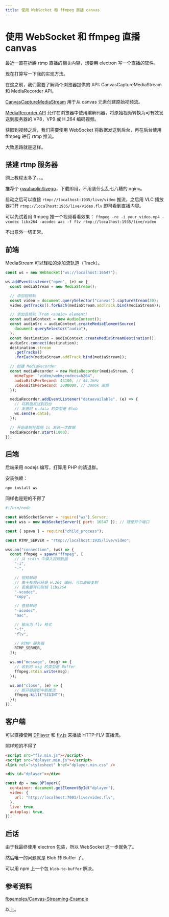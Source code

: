 ```yaml
---
title: 使用 WebSocket 和 ffmpeg 直播 canvas
---
```


# 使用 WebSocket 和 ffmpeg 直播 canvas

<vue-metadata author="swwind" time="2018-8-23" tags="canvas,ffmpeg,websocket"></vue-metadata>

最近一直在折腾 rtmp 直播的相关内容，想要用 electron 写一个直播的软件。

现在打算写一下我的实现方法。

在这之前，我们需要了解两个浏览器提供的 API: CanvasCaptureMediaStream 和 MediaRecorder API。

[CanvasCaptureMediaStream][ccms] 用于从 canvas 元素创建原始视频流。

[MediaRecorder API][mra] 允许在浏览器中使用编解码器，将原始视频转换为可有效发送到服务器的 VP8，VP9 或 H.264 编码视频。

获取到视频之后，我们需要使用 WebSocket 将数据发送到后台，再在后台使用 ffmpeg 进行 rtmp 推流。

大致思路就是这样。

## 搭建 rtmp 服务器

网上教程太多了。。。

推荐个 [gwuhaolin/livego][livego]，下载即用，不用装什么乱七八糟的 nginx。

启动之后可以直接 `rtmp://localhost:1935/live/video` 推流，之后用 VLC 播放器打开 `rtmp://localhost:1935/live/video.flv` 即可看到直播内容。

可以先试着用 ffmpeg 推一个视频看看效果： `ffmpeg -re -i your_video.mp4 -vcodec libx264 -acodec aac -f flv rtmp://localhost:1935/live/video`

不出意外一切正常。

## 前端

MediaStream 可以轻松的添加流轨道（Track）。

```js
const ws = new WebSocket("ws://localhost:16547");

ws.addEventListener("open", (e) => {
  const mediaStream = new MediaStream();

  // 添加视频轨
  const video = document.querySelector("canvas").captureStream(30);
  video.getTracks().forEach(mediaStream.addTrack.bind(mediaStream));

  // 添加音频轨（From <audio> element）
  const audioContext = new AudioContext();
  const audioSrc = audioContext.createMediaElementSource(
    document.querySelector("audio"),
  );
  const destination = audioContext.createMediaStreamDestination();
  audioSrc.connect(destination);
  destination.stream
    .getTracks()
    .forEach(mediaStream.addTrack.bind(mediaStream));

  // 创建 MediaRecorder
  const mediaRecorder = new MediaRecorder(mediaStream, {
    mimeType: "video/webm;codecs=h264",
    audioBitsPerSecond: 44100, // 44.1kHz
    videoBitsPerSecond: 3000000, // 3000k 画质
  });

  mediaRecorder.addEventListener("dataavailable", (e) => {
    // 将数据发送到后台
    // 发送时 e.data 的类型是 Blob
    ws.send(e.data);
  });

  // 开始录制并每隔 1s 发送一次数据
  mediaRecorder.start(1000);
});
```

## 后端

后端采用 nodejs 编写，打算用 PHP 的请退群。

安装依赖：

```bash
npm install ws
```

同样也是短的不得了

```js
#!/bin/node

const WebSocketServer = require("ws").Server;
const wss = new WebSocketServer({ port: 16547 }); // 随便开个端口

const { spawn } = require("child_process");

const RTMP_SERVER = "rtmp://localhost:1935/live/video";

wss.on("connection", (ws) => {
  const ffmpeg = spawn("ffmpeg", [
    // 从 stdin 中读入视频数据
    "-i",
    "-",

    // 视频转码
    // 由于视频已经是 H.264 编码，可以直接复制
    // 若需要转码则填 libx264
    "-vcodec",
    "copy",

    // 音频转码
    "-acodec",
    "aac",

    // 输出为 flv 格式
    "-f",
    "flv",

    // RTMP 服务器
    RTMP_SERVER,
  ]);

  ws.on("message", (msg) => {
    // 收到时 msg 的类型是 Buffer
    ffmpeg.stdin.write(msg);
  });

  ws.on("close", (e) => {
    // 断开链接即中断推流
    ffmpeg.kill("SIGINT");
  });
});
```

## 客户端

可以直接使用 [DPlayer][dp] 和 [flv.js][flvjs] 来播放 HTTP-FLV 直播流。

照样短的不得了

```html
<script src="flv.min.js"></script>
<script src="dplayer.min.js"></script>
<link rel="stylesheet" href="dplayer.min.css" />

<div id="dplayer"></div>
```

```js
const dp = new DPlayer({
  container: document.getElementById("dplayer"),
  video: {
    url: "http://localhost:7001/live/video.flv",
  },
  live: true,
  autoplay: true,
});
```

## 后话

由于我最终使用 electron 包装，所以 WebSocket 这一步就免了。

然后唯一的问题就是 Blob 转 Buffer 了。

可以用 npm 上一个包 `blob-to-buffer` 解决。

## 参考资料

[fbsamples/Canvas-Streaming-Example](https://github.com/fbsamples/Canvas-Streaming-Example)

以上。

[ccms]: https://developer.mozilla.org/zh-CN/docs/Web/API/CanvasCaptureMediaStream
[mra]: https://developer.mozilla.org/zh-CN/docs/Web/API/MediaRecorder
[livego]: https://github.com/gwuhaolin/livego
[dp]: https://github.com/MoePlayer/DPlayer
[flvjs]: https://github.com/Bilibili/flv.js
